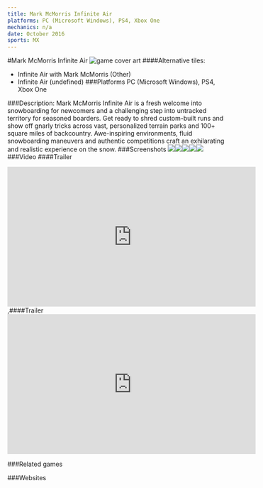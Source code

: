 ```yaml
---
title: Mark McMorris Infinite Air
platforms: PC (Microsoft Windows), PS4, Xbox One
mechanics: n/a
date: October 2016
sports: MX
---
```

#Mark McMorris Infinite Air
![game cover art](//images.igdb.com/igdb/image/upload/t_cover_big/bj3ibtubpbtigvja00at.jpg "Logo Title Text 1")
####Alternative tiles:
* Infinite Air with Mark McMorris (Other)
* Infinite Air (undefined)
###Platforms
PC (Microsoft Windows), PS4, Xbox One

###Description:
Mark McMorris Infinite Air is a fresh welcome into snowboarding for newcomers and a challenging step into untracked territory for seasoned boarders. Get ready to shred custom-built runs and show off gnarly tricks across vast, personalized terrain parks and 100+ square miles of backcountry. Awe-inspiring environments, fluid snowboarding maneuvers and authentic competitions craft an exhilarating and realistic experience on the snow.
###Screenshots
<a target="_blank" href="//images.igdb.com/igdb/image/upload/t_cover_big/c18rtbwzerzqefika4gz.jpg"><img src="//images.igdb.com/igdb/image/upload/t_thumb/c18rtbwzerzqefika4gz.jpg"/></a><a target="_blank" href="//images.igdb.com/igdb/image/upload/t_cover_big/vnlabsvlmgfaea3i18zm.jpg"><img src="//images.igdb.com/igdb/image/upload/t_thumb/vnlabsvlmgfaea3i18zm.jpg"/></a><a target="_blank" href="//images.igdb.com/igdb/image/upload/t_cover_big/bslwiqbmiinkmfcttlco.jpg"><img src="//images.igdb.com/igdb/image/upload/t_thumb/bslwiqbmiinkmfcttlco.jpg"/></a><a target="_blank" href="//images.igdb.com/igdb/image/upload/t_cover_big/e2lnllk9vdcw8rplfyhl.jpg"><img src="//images.igdb.com/igdb/image/upload/t_thumb/e2lnllk9vdcw8rplfyhl.jpg"/></a><a target="_blank" href="//images.igdb.com/igdb/image/upload/t_cover_big/umhmzpqr4m7ghtr7uscm.jpg"><img src="//images.igdb.com/igdb/image/upload/t_thumb/umhmzpqr4m7ghtr7uscm.jpg"/></a>
###Video
####Trailer

<iframe width="560" height="315" src="https://www.youtube.com/embed/3Pbl2PfMIOU" frameborder="0" allowfullscreen></iframe>
,####Trailer

<iframe width="560" height="315" src="https://www.youtube.com/embed/qAPNBNKgmrU" frameborder="0" allowfullscreen></iframe>

###Related games

###Websites

